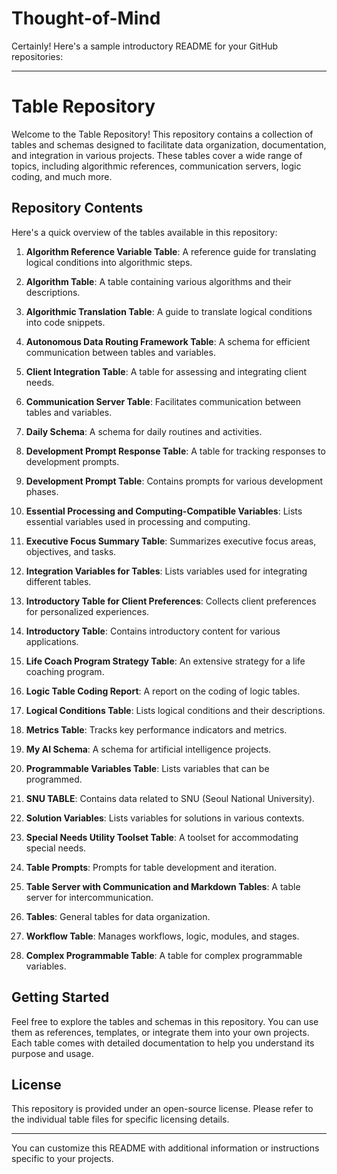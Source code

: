 # Thought-of-Mind

Certainly! Here's a sample introductory README for your GitHub repositories:

---

# Table Repository

Welcome to the Table Repository! This repository contains a collection of tables and schemas designed to facilitate data organization, documentation, and integration in various projects. These tables cover a wide range of topics, including algorithmic references, communication servers, logic coding, and much more.

## Repository Contents

Here's a quick overview of the tables available in this repository:

1. **Algorithm Reference Variable Table**: A reference guide for translating logical conditions into algorithmic steps.

2. **Algorithm Table**: A table containing various algorithms and their descriptions.

3. **Algorithmic Translation Table**: A guide to translate logical conditions into code snippets.

4. **Autonomous Data Routing Framework Table**: A schema for efficient communication between tables and variables.

5. **Client Integration Table**: A table for assessing and integrating client needs.

6. **Communication Server Table**: Facilitates communication between tables and variables.

7. **Daily Schema**: A schema for daily routines and activities.

8. **Development Prompt Response Table**: A table for tracking responses to development prompts.

9. **Development Prompt Table**: Contains prompts for various development phases.

10. **Essential Processing and Computing-Compatible Variables**: Lists essential variables used in processing and computing.

11. **Executive Focus Summary Table**: Summarizes executive focus areas, objectives, and tasks.

12. **Integration Variables for Tables**: Lists variables used for integrating different tables.

13. **Introductory Table for Client Preferences**: Collects client preferences for personalized experiences.

14. **Introductory Table**: Contains introductory content for various applications.

15. **Life Coach Program Strategy Table**: An extensive strategy for a life coaching program.

16. **Logic Table Coding Report**: A report on the coding of logic tables.

17. **Logical Conditions Table**: Lists logical conditions and their descriptions.

18. **Metrics Table**: Tracks key performance indicators and metrics.

19. **My AI Schema**: A schema for artificial intelligence projects.

20. **Programmable Variables Table**: Lists variables that can be programmed.

21. **SNU TABLE**: Contains data related to SNU (Seoul National University).

22. **Solution Variables**: Lists variables for solutions in various contexts.

23. **Special Needs Utility Toolset Table**: A toolset for accommodating special needs.

24. **Table Prompts**: Prompts for table development and iteration.

25. **Table Server with Communication and Markdown Tables**: A table server for intercommunication.

26. **Tables**: General tables for data organization.

27. **Workflow Table**: Manages workflows, logic, modules, and stages.

28. **Complex Programmable Table**: A table for complex programmable variables.

## Getting Started

Feel free to explore the tables and schemas in this repository. You can use them as references, templates, or integrate them into your own projects. Each table comes with detailed documentation to help you understand its purpose and usage.

## License

This repository is provided under an open-source license. Please refer to the individual table files for specific licensing details.

---

You can customize this README with additional information or instructions specific to your projects.
